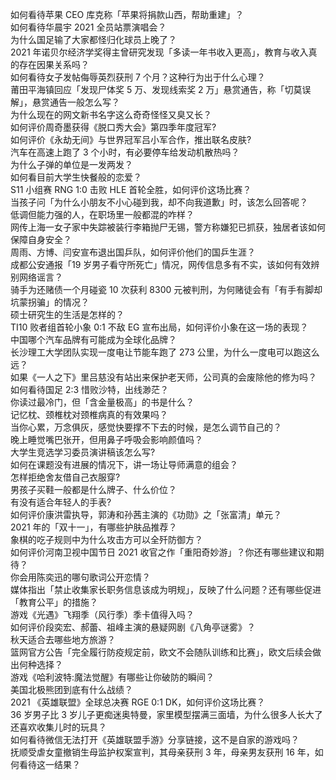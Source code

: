 如何看待苹果 CEO 库克称「苹果将捐款山西，帮助重建」？  
如何看待华晨宇 2021 全员站票演唱会？  
为什么国足输了大家都怪归化球员上晚了？  
2021 年诺贝尔经济学奖得主曾研究发现「多读一年书收入更高」，教育与收入真的存在因果关系吗？  
如何看待女子发帖侮辱英烈获刑 7 个月？这种行为出于什么心理？  
莆田平海镇回应「发现尸体奖 5 万、发现线索奖 2 万」悬赏通告，称「切莫误解」，悬赏通告一般怎么写？  
为什么现在的网文新书名字这么奇奇怪怪又臭又长？  
如何评价周奇墨获得《脱口秀大会》第四季年度冠军?  
如何评价《永劫无间》与世界冠军吕小军合作，推出联名皮肤?  
汽车在高速上跑了 3 个小时，有必要停车给发动机散热吗？  
为什么子弹的单位是一发两发？  
如何看目前大学生快餐般的恋爱？  
S11 小组赛 RNG 1:0 击败 HLE 首轮全胜，如何评价这场比赛？  
当孩子问「为什么小朋友不小心碰到我，却不向我道歉」时，该怎么回答呢？  
低调但能力强的人，在职场里一般都混的咋样？  
网传上海一女子家中失踪被装行李箱抛尸无锡，警方称嫌犯已抓获，独居者该如何保障自身安全？  
周雨、方博、闫安宣布退出国乒队，如何评价他们的国乒生涯？  
成都公安通报「19 岁男子看守所死亡」情况，网传信息多有不实，该如何有效辨别网络谣言？  
骑手为还赌债一个月碰瓷 10 次获利 8300 元被判刑，为何赌徒会有「有手有脚却坑蒙拐骗」的情况？  
硕士研究生的生活是怎样的？  
TI10 败者组首轮小象 0:1 不敌 EG 宣布出局，如何评价小象在这一场的表现？  
中国哪个汽车品牌有可能成为全球化品牌？  
长沙理工大学团队实现一度电让节能车跑了 273 公里，为什么一度电可以跑这么远？  
如果《一人之下》里吕慈没有站出来保护老天师，公司真的会废除他的修为吗？  
如何看待国足 2:3 惜败沙特，出线渺茫？  
你读过最冷门，但「含金量极高」的书是什么？  
记忆枕、颈椎枕对颈椎病真的有效果吗？  
当你心累，万念俱灰，感觉快要撑不下去的时候，是怎么调节自己的？  
晚上睡觉嘴巴张开，但用鼻子呼吸会影响颜值吗？  
大学生竞选学习委员演讲稿该怎么写?  
如何在课题没有进展的情况下，讲一场让导师满意的组会？  
怎样拒绝舍友借自己衣服穿?  
男孩子买鞋一般都是什么牌子、什么价位？  
有没有适合年轻人的手表?  
如何评价康洪雷执导，郭涛和孙茜主演的《功勋》之「张富清」单元？  
2021 年的「双十一」，有哪些护肤品推荐？  
象棋的吃子规则中为什么攻击方可以全歼防御方？  
如何评价河南卫视中国节日 2021 收官之作「重阳奇妙游」？你还有哪些建议和期待？  
你会用陈奕迅的哪句歌词公开恋情？  
媒体指出「禁止收集家长职务信息该成为明规」，反映了什么问题？还有哪些促进「教育公平」的措施？  
游戏《光遇》飞翔季（风行季）季卡值得入吗？  
如何评价段奕宏、郝蕾、祖峰主演的悬疑网剧《八角亭谜雾》？  
秋天适合去哪些地方旅游？  
篮网官方公告「完全履行防疫规定前，欧文不会随队训练和比赛」，欧文后续会做出何种选择？  
游戏《哈利波特:魔法觉醒》有哪些让你破防的瞬间？  
美国北极熊团到底有什么战绩？  
2021 《英雄联盟》全球总决赛 RGE 0:1 DK，如何评价这场比赛？  
36 岁男子比 3 岁儿子更痴迷奥特曼，家里模型摆满三面墙，为什么很多人长大了还喜欢收集儿时的玩具？  
如何看待微信无法打开《英雄联盟手游》分享链接，这不是自家的游戏吗？  
抚顺受虐女童撤销生母监护权案宣判，其母亲获刑 3 年，母亲男友获刑 16 年，如何看待这一结果？  
